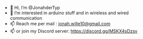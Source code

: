 - 👋 Hi, I’m @JonahderTyp
- 👀 I’m interested in arduino stuff and in wireless and wired communication
- 📫 Reach me per mail : jonah.wille10@gmail.com
- 📫 or join my Discord server: https://discord.gg/MSKX4sDzsv
